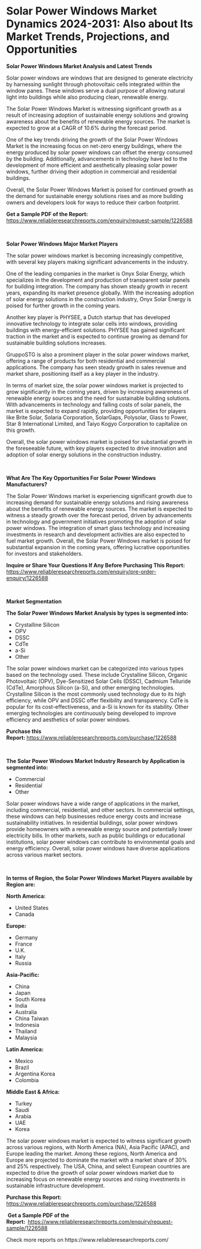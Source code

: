 <p><h1>Solar Power Windows Market Dynamics 2024-2031: Also about Its Market Trends, Projections, and Opportunities</h1></p><p><strong>Solar Power Windows Market Analysis and Latest Trends</strong></p>
<p><p>Solar power windows are windows that are designed to generate electricity by harnessing sunlight through photovoltaic cells integrated within the window panes. These windows serve a dual purpose of allowing natural light into buildings while also producing clean, renewable energy.</p><p>The Solar Power Windows Market is witnessing significant growth as a result of increasing adoption of sustainable energy solutions and growing awareness about the benefits of renewable energy sources. The market is expected to grow at a CAGR of 10.6% during the forecast period.</p><p>One of the key trends driving the growth of the Solar Power Windows Market is the increasing focus on net-zero energy buildings, where the energy produced by solar power windows can offset the energy consumed by the building. Additionally, advancements in technology have led to the development of more efficient and aesthetically pleasing solar power windows, further driving their adoption in commercial and residential buildings.</p><p>Overall, the Solar Power Windows Market is poised for continued growth as the demand for sustainable energy solutions rises and as more building owners and developers look for ways to reduce their carbon footprint.</p></p>
<p><strong>Get a Sample PDF of the Report:&nbsp;</strong> <a href="https://www.reliableresearchreports.com/enquiry/request-sample/1226588">https://www.reliableresearchreports.com/enquiry/request-sample/1226588</a></p>
<p>&nbsp;</p>
<p><strong>Solar Power Windows Major Market Players</strong></p>
<p><p>The solar power windows market is becoming increasingly competitive, with several key players making significant advancements in the industry. </p><p>One of the leading companies in the market is Onyx Solar Energy, which specializes in the development and production of transparent solar panels for building integration. The company has shown steady growth in recent years, expanding its market presence globally. With the increasing adoption of solar energy solutions in the construction industry, Onyx Solar Energy is poised for further growth in the coming years.</p><p>Another key player is PHYSEE, a Dutch startup that has developed innovative technology to integrate solar cells into windows, providing buildings with energy-efficient solutions. PHYSEE has gained significant traction in the market and is expected to continue growing as demand for sustainable building solutions increases.</p><p>GruppoSTG is also a prominent player in the solar power windows market, offering a range of products for both residential and commercial applications. The company has seen steady growth in sales revenue and market share, positioning itself as a key player in the industry.</p><p>In terms of market size, the solar power windows market is projected to grow significantly in the coming years, driven by increasing awareness of renewable energy sources and the need for sustainable building solutions. With advancements in technology and falling costs of solar panels, the market is expected to expand rapidly, providing opportunities for players like Brite Solar, Solaria Corporation, SolarGaps, Polysolar, Glass to Power, Star 8 International Limited, and Taiyo Kogyo Corporation to capitalize on this growth.</p><p>Overall, the solar power windows market is poised for substantial growth in the foreseeable future, with key players expected to drive innovation and adoption of solar energy solutions in the construction industry.</p></p>
<p>&nbsp;</p>
<p><strong>What Are The Key Opportunities For Solar Power Windows Manufacturers?</strong></p>
<p><p>The Solar Power Windows market is experiencing significant growth due to increasing demand for sustainable energy solutions and rising awareness about the benefits of renewable energy sources. The market is expected to witness a steady growth over the forecast period, driven by advancements in technology and government initiatives promoting the adoption of solar power windows. The integration of smart glass technology and increasing investments in research and development activities are also expected to fuel market growth. Overall, the Solar Power Windows market is poised for substantial expansion in the coming years, offering lucrative opportunities for investors and stakeholders.</p></p>
<p><strong>Inquire or Share Your Questions If Any Before Purchasing This Report:</strong> <a href="https://www.reliableresearchreports.com/enquiry/pre-order-enquiry/1226588">https://www.reliableresearchreports.com/enquiry/pre-order-enquiry/1226588</a></p>
<p>&nbsp;</p>
<p><strong>Market Segmentation</strong></p>
<p><strong>The Solar Power Windows Market Analysis by types is segmented into:</strong></p>
<p><ul><li>Crystalline Silicon</li><li>OPV</li><li>DSSC</li><li>CdTe</li><li>a-Si</li><li>Other</li></ul></p>
<p><p>The solar power windows market can be categorized into various types based on the technology used. These include Crystalline Silicon, Organic Photovoltaic (OPV), Dye-Sensitized Solar Cells (DSSC), Cadmium Telluride (CdTe), Amorphous Silicon (a-Si), and other emerging technologies. Crystalline Silicon is the most commonly used technology due to its high efficiency, while OPV and DSSC offer flexibility and transparency. CdTe is popular for its cost-effectiveness, and a-Si is known for its stability. Other emerging technologies are continuously being developed to improve efficiency and aesthetics of solar power windows.</p></p>
<p><strong>Purchase this Report:&nbsp;</strong><a href="https://www.reliableresearchreports.com/purchase/1226588">https://www.reliableresearchreports.com/purchase/1226588</a></p>
<p>&nbsp;</p>
<p><strong>The Solar Power Windows Market Industry Research by Application is segmented into:</strong></p>
<p><ul><li>Commercial</li><li>Residential</li><li>Other</li></ul></p>
<p><p>Solar power windows have a wide range of applications in the market, including commercial, residential, and other sectors. In commercial settings, these windows can help businesses reduce energy costs and increase sustainability initiatives. In residential buildings, solar power windows provide homeowners with a renewable energy source and potentially lower electricity bills. In other markets, such as public buildings or educational institutions, solar power windows can contribute to environmental goals and energy efficiency. Overall, solar power windows have diverse applications across various market sectors.</p></p>
<p>&nbsp;</p>
<p><strong>In terms of Region, the Solar Power Windows Market Players available by Region are:</strong></p>
<p>
    <p> <strong> North America: </strong>
        <ul>
            <li>United States</li>
            <li>Canada</li>
        </ul>
        </p> 
    <p> <strong> Europe: </strong>
        <ul>
            <li>Germany</li>
            <li>France</li>
            <li>U.K.</li>
            <li>Italy</li>
            <li>Russia</li>
        </ul>
        </p> 
    <p> <strong> Asia-Pacific: </strong>
        <ul>
            <li>China</li>
            <li>Japan</li>
            <li>South Korea</li>
            <li>India</li>
            <li>Australia</li>
            <li>China Taiwan</li>
            <li>Indonesia</li>
            <li>Thailand</li>
            <li>Malaysia</li>
        </ul>
        </p> 
    <p> <strong> Latin America: </strong>
        <ul>
            <li>Mexico</li>
            <li>Brazil</li>
            <li>Argentina Korea</li>
            <li>Colombia</li>
        </ul>
        </p> 
    <p> <strong> Middle East & Africa: </strong>
        <ul>
            <li>Turkey</li>
            <li>Saudi</li>
            <li>Arabia</li>
            <li>UAE</li>
            <li>Korea</li>
        </ul>
    </p>
    </p>
<p><p>The solar power windows market is expected to witness significant growth across various regions, with North America (NA), Asia Pacific (APAC), and Europe leading the market. Among these regions, North America and Europe are projected to dominate the market with a market share of 30% and 25% respectively. The USA, China, and select European countries are expected to drive the growth of solar power windows market due to increasing focus on renewable energy sources and rising investments in sustainable infrastructure development.</p></p>
<p><strong>Purchase this Report: </strong><a href="https://www.reliableresearchreports.com/purchase/1226588">https://www.reliableresearchreports.com/purchase/1226588</a></p>
<p>&nbsp;<strong>Get a Sample PDF of the Report:&nbsp;&nbsp;</strong><a href="https://www.reliableresearchreports.com/enquiry/request-sample/1226588">https://www.reliableresearchreports.com/enquiry/request-sample/1226588</a></p>
<p><strong></strong></p>
<p>Check more reports on https://www.reliableresearchreports.com/</p>